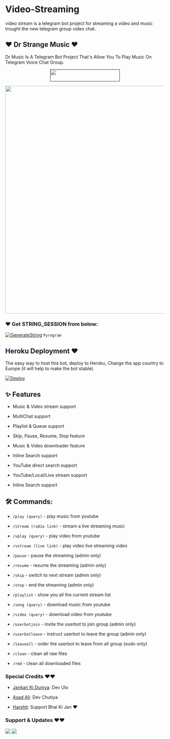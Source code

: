 # Video-Streaming
video stream is a telegram bot project for streaming a video and music trought the new telegram group video chat.
## ❤️ Dr Strange Music ❤️

Dr Music Is A Telegram Bot Project That's Allow You To Play Music On Telegram Voice Chat Group.

<p align="center"><a href=""> <img src="https://img.shields.io/badge/Copy%20Paster%20Ki%20Gand%20Main%20Land-black?style=for-the-badge&logo=heroku" width="220" height="38.45"/></a></p>

<p align="center"><a href="https://t.me/Dr_Asad_Ali"><img src="https://telegra.ph/file/5c302b628a07d836ee098.gif" width="720"></a></p>

### ❤️ Get STRING_SESSION from below:

[![GenerateString](https://img.shields.io/badge/repl.it-generateString-yellowgreen)](https://replit.com/@AssadAli/AsadMusic) ``Pyrogram``

## Heroku Deployment ❤️

The easy way to host this bot, deploy to Heroku, Change the app country to Europe (it will help to make the bot stable).

[![Deploy](https://www.herokucdn.com/deploy/button.svg)](https://github.com/AzeMusic/Video-Streaming)

## ✨ Features

- Music & Video stream support

- MultiChat support

- Playlist & Queue support

- Skip, Pause, Resume, Stop feature

- Music & Video downloader feature

- Inline Search support

- YouTube direct search support

- YouTube/Local/Live stream support

- Inline Search support

## 🛠 Commands:

- `/play (query)` - play music from youtube

- `/stream (radio link)` - stream a live streaming music

- `/vplay (query)` - play video from youtube

- `/vstream (live link)` - play video live streaming video

- `/pause` - pause the streaming (admin only)

- `/resume` - resume the streaming (admin only)

- `/skip` - switch to next stream (admin only)

- `/stop` - end the streaming (admin only)

- `/playlist` - show you all the current stream list

- `/song (query)` - download music from youtube

- `/video (query)` - download video from youtube

- `/userbotjoin` - invite the userbot to join group (admin only)

- `/userbotleave` - instruct userbot to leave the group (admin only)

- `/leaveall` - order the userbot to leave from all group (sudo only)

- `/clean` - clean all raw files

- `/rmd` - clean all downloaded files

### Special Credits ❤️❤️

- [Jankari Ki Duniya](https://github.com/jankarikiduniya): Dev Ulo

- [Asad Ali](https://t.me/Dr_Asad_Ali): Dev Chutiya

- [Harshit](https://t.me/HarshitSharma361): Support Bhai Ki Jan ❤️

### Support & Updates ❤️❤️

<a href="https://t.me/Shayri_Music_Lovers"><img src="https://img.shields.io/badge/Join-Group%20Support-blue.svg?style=for-the-badge&logo=Telegram"></a> <a href="https://t.me/jankarikiduniya"><img src="https://img.shields.io/badge/Join-Updates%20Channel-blue.svg?style=for-the-badge&logo=Telegram"></a>

